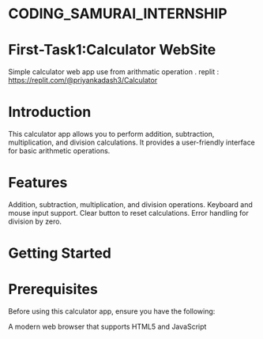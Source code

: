 # CODING_SAMURAI_INTERNSHIP
# First-Task1:Calculator WebSite 
Simple calculator web app use from arithmatic operation .
  replit : https://replit.com/@priyankadash3/Calculator
# Introduction
This calculator app allows you to perform addition, subtraction, multiplication, and division calculations. It provides a user-friendly interface for basic arithmetic operations.

# Features
Addition, subtraction, multiplication, and division operations.
Keyboard and mouse input support.
Clear button to reset calculations.
Error handling for division by zero.
# Getting Started
# Prerequisites
Before using this calculator app, ensure you have the following:

A modern web browser that supports HTML5 and JavaScript
